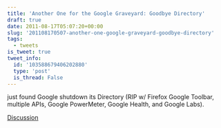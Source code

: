 ```yaml
---
title: 'Another One for the Google Graveyard: Goodbye Directory'
draft: true
date: 2011-08-17T05:07:20+00:00
slug: '201108170507-another-one-google-graveyard-goodbye-directory'
tags:
  - tweets
is_tweet: true
tweet_info:
  id: '103588679406202880'
  type: 'post'
  is_thread: False
---
```




just found Google shutdown its Directory (RIP w/ Firefox Google Toolbar, multiple APIs, Google PowerMeter, Google Health, and Google Labs).

[Discussion](https://x.com/sytelus/status/103588679406202880)
